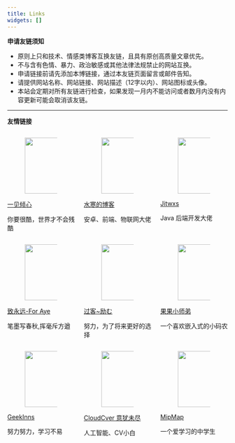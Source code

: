 ```yaml
---
title: Links
widgets: []
---
```


**申请友链须知**

- 原则上只和技术、情感类博客互换友链，且具有原创高质量文章优先。
- 不与含有色情、暴力、政治敏感或其他法律法规禁止的网站互换。
- 申请链接前请先添加本博链接，通过本友链页面留言或邮件告知。
- 请提供网站名称、网站链接、网站描述（12字以内）、网站图标或头像。
- 本站会定期对所有友链进行检查，如果发现一月内不能访问或者数月内没有内容更新可能会取消该友链。

---



**友情链接**

<!-- 第一排 -->
<div class="columns">

<!-- 01 -->
<div class="column ">
    <div class="box ">
  <article class="media">
    <div class="media-left">
      <figure class="image is-64x64">
        <img src="/avatars/avatar.jpg"  width=128 height=128>
      </figure>
    </div>
    <div class="media-content">
      <div class="content" >
        <p >
          <a href="https://bitcrush.top/" target="_blank"> <span class="text-dark">一见倾心</span></a>
          <div class="text-muted">你要很酷，世界才不会残酷</div>
        </p>
      </div>
    </div>
  </article>
</div>
</div>
<!-- 02 -->
<div class="column ">
    <div class="box ">
  <article class="media">
    <div class="media-left">
      <figure class="image is-64x64">
        <img src="/avatars/dp2px_avatar.png"  width=128 height=128>
      </figure>
    </div>
    <div class="media-content">
      <div class="content" >
        <p >
          <a href="https://dp2px.com/ " target="_blank"> <span class="text-dark">水寒的博客 </span></a>
          <div class="text-muted">安卓、前端、物联网大佬</div>
        </p>
      </div>
    </div>
  </article>
</div>
</div>
<!-- 03 -->
<div class="column ">
    <div class="box ">
  <article class="media">
    <div class="media-left">
      <figure class="image is-64x64">
        <img src="/avatars/jitwxs_avatar.jpg"  width=128 height=128>
      </figure>
    </div>
    <div class="media-content">
      <div class="content" >
        <p >
          <a href="https://www.jitwxs.cn/" target="_blank"> <span class="text-dark">Jitwxs</span></a>
          <div class="text-muted">Java 后端开发大佬</div>
        </p>
      </div>
    </div>
  </article>
</div>
</div>

</div>

<!-- 第二排 -->
<div class="columns">
 <!--04  -->
<div class="column">
    <div class="box ">
  <article class="media">
    <div class="media-left">
      <figure class="image is-64x64">
        <img src="/avatars/aye_avatar.jpg"  width=128 height=128>
      </figure>
    </div>
    <div class="media-content">
      <div class="content" >
        <p >
          <a href=" https://www.Aye.Ink" target="_blank"> <span class="text-dark">致永远-For Aye</span></a>
          <div class="text-muted">笔墨写春秋,挥毫斥方遒</div>
        </p>
      </div>
    </div>
  </article>
</div>
</div>

<!-- 05 -->
<div class="column">
    <div class="box ">
  <article class="media">
    <div class="media-left">
      <figure class="image is-64x64">
        <img src="/avatars/yafine_avatar.jpg"  width=128 height=128>
      </figure>
    </div>
    <div class="media-content">
      <div class="content" >
        <p >
          <a href="https://yafine66.gitee.io" target="_blank"> <span class="text-dark">过客~励む</span></a>
          <div class="text-muted">努力，为了将来更好的选择</div>
        </p>
      </div>
    </div>
  </article>
</div>
</div>
<!-- 06 -->
   <div class="column ">
    <div class="box ">
  <article class="media">
    <div class="media-left">
      <figure class="image is-64x64">
        <img src="/avatars/liuyao-blog-avatar.jpg"  width=128 height=128>
      </figure>
    </div>
    <div class="media-content">
      <div class="content" >
        <p >
          <a href="https://xiaoshidigitee.gitee.io" target="_blank"> <span class="text-dark">果果小师弟</span></a>
          <div class="text-muted">一个喜欢嵌入式的小码农</div>
        </p>
      </div>
    </div>
  </article>
</div>
</div>
</div>




<!-- 第三排 -->
<div class="columns">
 <!--07  -->
<div class="column">
    <div class="box ">
  <article class="media">
    <div class="media-left">
      <figure class="image is-64x64">
        <img src="/avatars/geekinns_avatar.jpg"  width=128 height=128>
      </figure>
    </div>
    <div class="media-content">
      <div class="content" >
        <p >
          <a href=" https://www.geekinns.cn" target="_blank"> <span class="text-dark">GeekInns</span></a>
          <div class="text-muted">努力努力，学习不易</div>
        </p>
      </div>
    </div>
  </article>
</div>
</div>

<!-- 08 -->
<div class="column ">
    <div class="box ">
  <article class="media">
    <div class="media-left">
      <figure class="image is-64x64">
        <img src="/avatars/CloudCver_avatar.jpg"  width=128 height=128>
      </figure>
    </div>
    <div class="media-content">
      <div class="content" >
        <p >
          <a href="https://www.cloudcver.com" target="_blank"> <span class="text-dark">CloudCver 意犹未尽</span></a>
          <div class="text-muted">人工智能、CV小白</div>
        </p>
      </div>
    </div>
  </article>
</div>
</div>
<!-- 09 -->
  <div class="column ">
    <div class="box ">
  <article class="media">
    <div class="media-left">
      <figure class="image is-64x64">
        <img src="/avatars/mipmap_avatar.jpg"  width=128 height=128>
      </figure>
    </div>
    <div class="media-content">
      <div class="content" >
        <p >
          <a href="http://www.mipmap.top:666" target="_blank"> <span class="text-dark">MipMap</span></a>
          <div class="text-muted">一个爱学习的中学生</div>
        </p>
      </div>
    </div>
  </article>
</div>
</div>
</div>